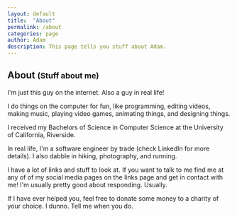 ```yaml
---
layout: default
title:  "About"
permalink: /about
categories: page
author: Adam
description: This page tells you stuff about Adam.
---
```

<h2 class="">About <small>(Stuff about me)</small></h2>


I'm just this guy on the internet. Also a guy in real life!



I do things on the computer for fun, like programming, editing videos, making music, playing video games, animating things, and designing things.



I received my Bachelors of Science in Computer Science at the University of California, Riverside.



In real life, I'm a software engineer by trade (check LinkedIn for more details). I also dabble in hiking, photography, and running.



I have a lot of links and stuff to look at. If you want to talk to me find me at any of of my social media pages on the links page and get in contact with me! I'm usually pretty good about responding. Usually.



If I have ever helped you, feel free to donate some money to a charity of your choice. I dunno. Tell me when you do. <br/>

